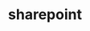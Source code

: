 ---
layout: tagpage
title: "sharepoint"
tag: sharepoint
sitemap:
    exclude: 'yes'
noindex: true
---